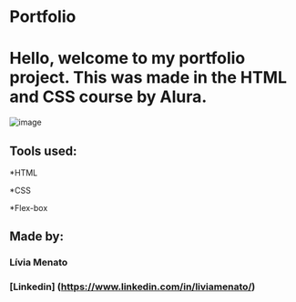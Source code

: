 # Portfolio 
# Hello, welcome to my portfolio project. This was made in the HTML and CSS course by Alura.

![image](https://user-images.githubusercontent.com/77756047/211304452-220fedf0-f91b-490f-8a65-a60ce860bc5c.png)

## Tools used:

*HTML

*CSS

*Flex-box

## Made by:

### Lívia Menato

### [Linkedin] (https://www.linkedin.com/in/liviamenato/)

